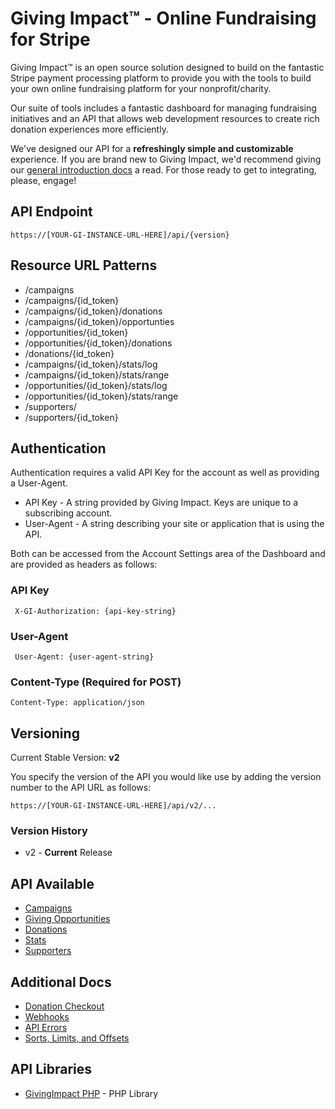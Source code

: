 # Giving Impact™ - Online Fundraising for Stripe

Giving Impact™ is an open source solution designed to build on the fantastic Stripe payment processing platform to provide you with the tools to build your own online fundraising platform for your nonprofit/charity.

Our suite of tools includes a fantastic dashboard for managing fundraising initiatives and an API that allows web development resources to create rich donation experiences more efficiently.

We've designed our API for a **refreshingly simple and customizable** experience. If you are brand new to Giving Impact, we'd recommend giving our [general introduction docs](http://givingimpact.com/docs/introduction/getting-started) a read. For those ready to get to integrating, please, engage!

## API Endpoint

	https://[YOUR-GI-INSTANCE-URL-HERE]/api/{version}

## Resource URL Patterns

- /campaigns
- /campaigns/{id_token}
- /campaigns/{id_token}/donations
- /campaigns/{id_token}/opportunties
- /opportunities/{id_token}
- /opportunities/{id_token}/donations
- /donations/{id_token}
- /campaigns/{id_token}/stats/log
- /campaigns/{id_token}/stats/range
- /opportunities/{id_token}/stats/log
- /opportunities/{id_token}/stats/range
- /supporters/
- /supporters/{id_token}

## Authentication

Authentication requires a valid API Key for the account as well as providing a User-Agent.

* API Key - A string provided by Giving Impact.  Keys are unique to a subscribing account.
* User-Agent - A string describing your site or application that is using the API.

Both can be accessed from the Account Settings area of the Dashboard and are provided as headers as follows:

### API Key  
     X-GI-Authorization: {api-key-string}

### User-Agent  
     User-Agent: {user-agent-string}

### Content-Type (Required for POST)
	Content-Type: application/json

## Versioning

Current Stable Version: **v2**

You specify the version of the API you would like use by adding the version number to the API URL as follows:

	https://[YOUR-GI-INSTANCE-URL-HERE]/api/v2/...

### Version History

* v2 - **Current** Release

## API Available

- [Campaigns](sections/campaigns.md)
- [Giving Opportunities](sections/opportunities.md)
- [Donations](sections/donations.md)
- [Stats](sections/stats.md)
- [Supporters](sections/supporters.md)

## Additional Docs

- [Donation Checkout](sections/donation-checkout.md)
- [Webhooks](sections/webhooks.md)
- [API Errors](sections/errors.md)
- [Sorts, Limits, and Offsets](sections/using-sorts-limits-offsets.md)

## API Libraries

- [GivingImpact PHP](https://github.com/Minds-On-Design-Lab/givingimpact-php) - PHP Library
